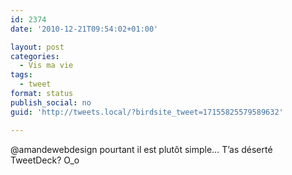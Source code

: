 ```yaml
---
id: 2374
date: '2010-12-21T09:54:02+01:00'

layout: post
categories:
  - Vis ma vie
tags:
  - tweet
format: status
publish_social: no
guid: 'http://tweets.local/?birdsite_tweet=17155825579589632'

---
```


@amandewebdesign pourtant il est plutôt simple… T’as déserté TweetDeck? O\_o